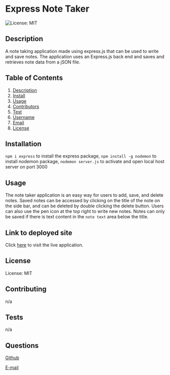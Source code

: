 
# Express Note Taker

![License: MIT](https://img.shields.io/badge/License-MIT-yellow.svg)

## Description
A note taking application made using express.js that can be used to write and save notes. The application uses an Express.js back end and saves and retrieves note data from a jSON file. 

## Table of Contents
1. [Description](#description)
2. [Install](#installation)
3. [Usage](#usage)
4. [Contributors](#contributing)
5. [Test](#tests)
6. [Username](#questions)
7. [Email](#questions)
8. [License](#license)

## Installation
`npm i express` to install the express package, `npm install -g nodemon` to install nodemon package, `nodemon server.js` to activate and open local host server on port 3000

## Usage
The note taker application is an easy way for users to add, save, and delete notes. Saved notes can be accessed by clicking on the title of the note on the side bar, and can be deleted by double clicking the delete button. Users can also use the pen icon at the top right to write new notes. Notes can only be saved if there is text content in the  `note text` area below the title. 

## Link to deployed site
Click [here](https://joys-note-taker.herokuapp.com/) to visit the live application. 

## License

License: MIT

## Contributing
n/a

## Tests
n/a

## Questions
[Github](https://github.com/joyfullyx)

[E-mail](mailto:joyfullyx@gmail.com)
